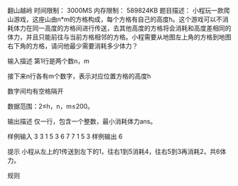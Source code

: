 翻山越岭
时间限制： 3000MS
内存限制： 589824KB
题目描述：
小程玩一款爬山游戏，这座山由n*m的方格构成，每个方格有自己的高度h。这个游戏可以不消耗体力在同一高度的方格间进行传送，去其他高度的方格将会消耗和高度差相同的体力，并且只能前往与当前方格相邻的方格。小程需要从地图左上角的方格到地图右下角的方格，请问他最少需要消耗多少体力？



输入描述
第1行是两个数n，m

接下来n行各有m个数字，表示对应位置方格的高度h

数字间均有空格隔开

数据范围：2≤h，n，m≤200。

输出描述
仅一行，包含一个整数，最小消耗体力ans。


样例输入
3 3
1 5 3
6 7 7
1 5 3
样例输出
6

提示
小程从左上的1传送到左下的1，往右1到5消耗4，往右5到3再消耗2，共6体力。

规则